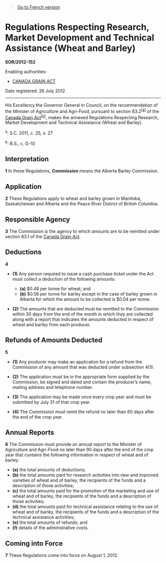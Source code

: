 > [Go to French version](/fr/Règlements/Décrets,%20ordonnances%20et%20règlements%20statutaires/2012/152.md)

# Regulations Respecting Research, Market Development and Technical Assistance (Wheat and Barley)

**SOR/2012-152**

Enabling authorities: 
- [CANADA GRAIN ACT](/en/Acts/Revised%20Statutes%20of%20Canada/G/G-10.md)

Date registered: 26 July 2012

----------

His Excellency the Governor General in Council, on the recommendation of the Minister of Agriculture and Agri-Food, pursuant to section 83.2<sup><a href='#fn_81000-2-1129-E_hq_12070'>[a]</a></sup> of the [Canada Grain Act](/en/Acts/Revised%20Statutes%20of%20Canada/G/G-10.md)<sup><a href='#fn_81000-2-1129-E_hq_12071'>[b]</a></sup>, makes the annexed Regulations Respecting Research, Market Development and Technical Assistance (Wheat and Barley).

<a name='fn_81000-2-1129-E_hq_12070'><sup>a</sup></a>: S.C. 2011, c. 25, s. 27<br />

<a name='fn_81000-2-1129-E_hq_12071'><sup>b</sup></a>: R.S., c. G-10<br />




## Interpretation


**1** In these Regulations, ***Commission*** means the Alberta Barley Commission.




## Application


**2** These Regulations apply to wheat and barley grown in Manitoba, Saskatchewan and Alberta and the Peace River District of British Columbia.




## Responsible Agency


**3** The Commission is the agency to which amounts are to be remitted under section 83.1 of the [Canada Grain Act](/en/Acts/Revised%20Statutes%20of%20Canada/G/G-10.md).




## Deductions


**4** 

- **(1)** Any person required to issue a cash purchase ticket under the Act must collect a deduction of the following amounts:
	- **(a)** $0.48 per tonne for wheat; and
	- **(b)** $0.56 per tonne for barley except in the case of barley grown in Alberta for which the amount to be collected is $0.04 per tonne.

- **(2)** The amounts that are deducted must be remitted to the Commission within 30 days from the end of the month in which they are collected along with a report that indicates the amounts deducted in respect of wheat and barley from each producer.




## Refunds of Amounts Deducted


**5** 

- **(1)** Any producer may make an application for a refund from the Commission of any amount that was deducted under subsection 4(1).

- **(2)** The application must be in the appropriate form supplied by the Commission, be signed and dated and contain the producer’s name, mailing address and telephone number.

- **(3)** The application may be made once every crop year and must be submitted by July 31 of that crop year.

- **(4)** The Commission must remit the refund no later than 60 days after the end of the crop year.




## Annual Reports


**6** The Commission must provide an annual report to the Minister of Agriculture and Agri-Food no later than 90 days after the end of the crop year that contains the following information in respect of wheat and of barley:
- **(a)** the total amounts of deductions;
- **(b)** the total amounts paid for research activities into new and improved varieties of wheat and of barley, the recipients of the funds and a description of those activities;
- **(c)** the total amounts paid for the promotion of the marketing and use of wheat and of barley, the recipients of the funds and a description of those activities;
- **(d)** the total amounts paid for technical assistance relating to the use of wheat and of barley, the recipients of the funds and a description of the technical assistance activities;
- **(e)** the total amounts of refunds; and
- **(f)** details of the administrative costs.




## Coming into Force


**7** These Regulations come into force on August 1, 2012.


